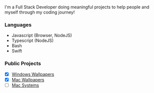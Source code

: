 I'm a Full Stack Developer doing meaningful projects to help people and myself through my coding journey!

### Languages

- Javascript (Browser, NodeJS)
- Typescript (NodeJS)
- Bash
- Swift

### Public Projects
- [x] [Windows Wallpapers](https://macwallpapers.ml/windows)
- [x] [Mac Wallpapers](https://macwallpapers.ml/macos)
- [ ] [Mac Systems](https://macsystems.ml)
